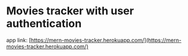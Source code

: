 # Movies tracker with user authentication

app link: [https://mern-movies-tracker.herokuapp.com/](https://mern-movies-tracker.herokuapp.com/)
